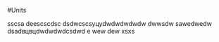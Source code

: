#Units

sscsa
deescscdsc
dsdwcscsуцуdwdwdwdwdw
dwwsdw
sawedwedw
dsadвцвцdwdwdwdcsdwd
e
wew
dew
xsxs
